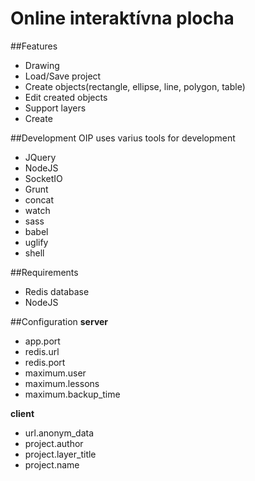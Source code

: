 # Online interaktívna plocha

##Features
- Drawing
- Load/Save project
- Create objects(rectangle, ellipse, line, polygon, table)
- Edit created objects
- Support layers
- Create 

##Development
OIP uses varius tools for development
- JQuery
- NodeJS 
- SocketIO
- Grunt
 - concat
 - watch
 - sass
 - babel
 - uglify
 - shell
 
##Requirements
- Redis database
- NodeJS

##Configuration
__server__
- app.port
- redis.url
- redis.port
- maximum.user
- maximum.lessons
- maximum.backup_time

__client__
- url.anonym_data
- project.author
- project.layer_title
- project.name
